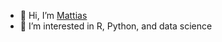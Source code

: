 - 👋 Hi, I’m [Mattias](https://github.com/Matt-Int/)
- 👀 I’m interested in R, Python, and data science

<!---
Matt-Int/Matt-Int is a ✨ special ✨ repository because its `README.md` (this file) appears on your GitHub profile.
You can click the Preview link to take a look at your changes.
--->
